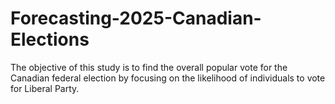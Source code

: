 # Forecasting-2025-Canadian-Elections
The objective of this study is to find the overall popular vote for the Canadian federal election by focusing on the likelihood of individuals to vote for Liberal Party.
